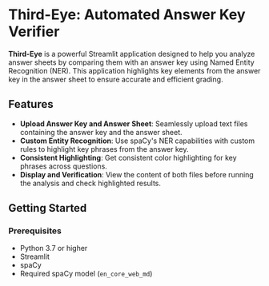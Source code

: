 # Third-Eye: Automated Answer Key Verifier

**Third-Eye** is a powerful Streamlit application designed to help you analyze answer sheets by comparing them with an answer key using Named Entity Recognition (NER). This application highlights key elements from the answer key in the answer sheet to ensure accurate and efficient grading.

## Features

- **Upload Answer Key and Answer Sheet**: Seamlessly upload text files containing the answer key and the answer sheet.
- **Custom Entity Recognition**: Use spaCy's NER capabilities with custom rules to highlight key phrases from the answer key.
- **Consistent Highlighting**: Get consistent color highlighting for key phrases across questions.
- **Display and Verification**: View the content of both files before running the analysis and check highlighted results.

## Getting Started

### Prerequisites

- Python 3.7 or higher
- Streamlit
- spaCy
- Required spaCy model (`en_core_web_md`)

